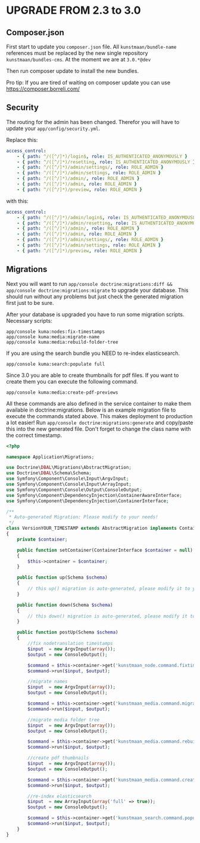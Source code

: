 UPGRADE FROM 2.3 to 3.0
=======================

Composer.json
-------------

First start to update you `composer.json` file. All `kunstmaan/bundle-name` references must be replaced by the new single repository `kunstmaan/bundles-cms`.
At the moment we are at `3.0.*@dev`

Then run composer update to install the new bundles.

Pro tip: If you are tired of waiting on composer update you can use https://composer.borreli.com/ 


Security
--------

The routing for the admin has been changed. Therefor you will have to update your `app/config/security.yml`.

Replace this:

```yml
access_control:
    - { path: ^/([^/]*)/login$, role: IS_AUTHENTICATED_ANONYMOUSLY }
    - { path: ^/([^/]*)/resetting, role: IS_AUTHENTICATED_ANONYMOUSLY }
    - { path: ^/([^/]*)/admin/settings/, role: ROLE_ADMIN }
    - { path: ^/([^/]*)/admin/settings, role: ROLE_ADMIN }
    - { path: ^/([^/]*)/admin/, role: ROLE_ADMIN }
    - { path: ^/([^/]*)/admin, role: ROLE_ADMIN }
    - { path: ^/([^/]*)/preview, role: ROLE_ADMIN }
```

with this:

```yml
access_control:
    - { path: ^/([^/]*)/admin/login$, role: IS_AUTHENTICATED_ANONYMOUSLY }
    - { path: ^/([^/]*)/admin/resetting, role: IS_AUTHENTICATED_ANONYMOUSLY }
    - { path: ^/([^/]*)/admin/, role: ROLE_ADMIN }
    - { path: ^/([^/]*)/admin, role: ROLE_ADMIN }
    - { path: ^/([^/]*)/admin/settings/, role: ROLE_ADMIN }
    - { path: ^/([^/]*)/admin/settings, role: ROLE_ADMIN }
    - { path: ^/([^/]*)/preview, role: ROLE_ADMIN }
```


Migrations
----------

Next you will want to run `app/console doctrine:migrations:diff && app/console doctrine:migrations:migrate` to upgrade your database. This should run without any problems but just check the generated migration first just to be sure.

After your database is upgraded you have to run some migration scripts.
Necessary scripts:

```
app/console kuma:nodes:fix-timestamps
app/console kuma:media:migrate-name
app/console kuma:media:rebuild-folder-tree
```

If you are using the search bundle you NEED to re-index elasticsearch.

```
app/console kuma:search:populate full
```

Since 3.0 you are able to create thumbnails for pdf files. If you want to create them you can execute the following command.

```
app/console kuma:media:create-pdf-previews
```


All these commands are also defined in the service container to make them available in doctrine:migrations.
Below is an example migration file to execute the commands stated above. This makes deployment to production a lot easier!
Run `app/console doctrine:migrations:generate` and copy/paste this into the new generated file. Don't forget to change the class name with the correct timestamp.

```php
<?php

namespace Application\Migrations;

use Doctrine\DBAL\Migrations\AbstractMigration;
use Doctrine\DBAL\Schema\Schema;
use Symfony\Component\Console\Input\ArgvInput;
use Symfony\Component\Console\Input\ArrayInput;
use Symfony\Component\Console\Output\ConsoleOutput;
use Symfony\Component\DependencyInjection\ContainerAwareInterface;
use Symfony\Component\DependencyInjection\ContainerInterface;

/**
 * Auto-generated Migration: Please modify to your needs!
 */
class VersionYOUR_TIMESTAMP extends AbstractMigration implements ContainerAwareInterface
{
    private $container;

    public function setContainer(ContainerInterface $container = null)
    {
        $this->container = $container;
    }

    public function up(Schema $schema)
    {
        // this up() migration is auto-generated, please modify it to your needs
    }

    public function down(Schema $schema)
    {
        // this down() migration is auto-generated, please modify it to your needs
    }

    public function postUp(Schema $schema)
    {
        //fix nodetranslation timestamps
        $input  = new ArgvInput(array());
        $output = new ConsoleOutput();

        $command = $this->container->get('kunstmaan_node.command.fixtimestamps');
        $command->run($input, $output);

        //migrate names
        $input  = new ArgvInput(array());
        $output = new ConsoleOutput();

        $command = $this->container->get('kunstmaan_media.command.migratename');
        $command->run($input, $output);

        //migrate media folder tree
        $input  = new ArgvInput(array());
        $output = new ConsoleOutput();

        $command = $this->container->get('kunstmaan_media.command.rebuildfoldertree');
        $command->run($input, $output);

        //create pdf thumbnails
        $input  = new ArgvInput(array());
        $output = new ConsoleOutput();

        $command = $this->container->get('kunstmaan_media.command.createpdfpreview');
        $command->run($input, $output);

        //re-index elasticsearch
        $input  = new ArrayInput(array('full' => true));
        $output = new ConsoleOutput();

        $command = $this->container->get('kunstmaan_search.command.populate');
        $command->run($input, $output);
    }
}
```
